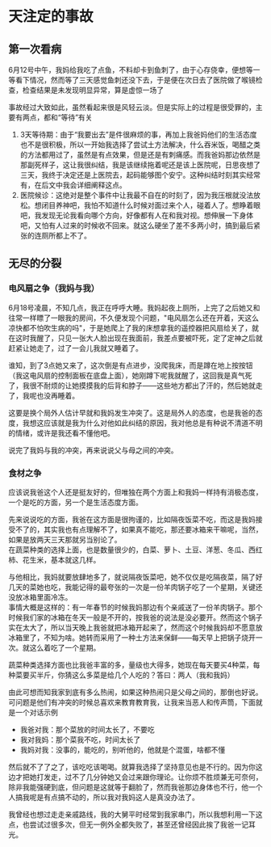 # 天注定的事故

## 第一次看病

6月12号中午，我妈给我吃了点鱼，不料却卡到鱼刺了，由于心存侥幸，便想等一等看下情况，然而等了三天感觉鱼刺还没下去，于是便在次日去了医院做了喉镜检查，检查结果是未发现明显异常，算是虚惊一场了

事故经过大致如此，虽然看起来很是风轻云淡。但是实际上的过程是很受罪的，主要有两点，都和“等待”有关

1. 3天等待期：由于“我要出去”是件很麻烦的事，再加上我爸妈他们的生活态度也不是很积极，所以一开始我选择了尝试土方法解决，什么吞米饭，喝醋之类的方法都用过了，虽然是有点效果，但是还是有刺痛感。而我爸妈那边依然是那副死样子，这让我很纠结，我是该继续拖着呢还是该上医院呢，日思夜想了三天，我终于决定还是上医院去，起码能够图个安宁。这种纠结时刻其实经常有，在后文中我会详细阐释这点。
2. 医院候诊：这绝对是整个事件中让我最不自在的时刻了，因为我压根就没法放松。想闭目养神吧，我怕不知道什么时候对面过来个人，碰着人了。想睁着眼吧，我发现无论我看向哪个方向，好像都有人在和我对视。想伸展一下身体吧，又怕有人过来的时候收不回来。就这么硬坐了差不多两小时，搞到最后紧张的连厕所都上不了。

## 无尽的分裂

### 电风扇之争（我妈与我）

6月18号凌晨，不知几点，我正在呼呼大睡。我妈起夜上厕所，上完了之后她又和往常一样瞟了一眼我的房间，不久便发现个问题，"电风扇怎么还在开着，天这么凉快都不怕吹生病的吗"，于是她爬上了我的床想拿我的遥控器把风扇给关了，就在这时我醒了，只见一张大人脸出现在我面前，我差点要被吓死，定了定神之后就赶紧让她走了，过了一会儿我就又睡着了。

谁知，到了3点她又来了，这次倒是有点进步，没爬我床，而是蹲在地上按按钮（我这电风扇的控制面板在底盘上面），她刚蹲下呢我就醒了，这回我是真气死了，我很不耐烦的让她摸摸我的后背和脖子——这些地方都出了汗的，然后她就走了，我呢也没再睡着。

这要是换个局外人估计早就和我妈发生冲突了。这是局外人的态度，也是我爸的态度，我想这应该就是我为什么对他如此纠结的原因，我对他总是有种说不清道不明的情绪，或许是我还看不懂他吧。

说完了我妈与我的冲突，再来说说父与母之间的冲突。

### 食材之争

应该说我爸这个人还是挺友好的，但唯独在两个方面上和我妈一样持有消极态度，一个是吃的方面，另一个是生活态度方面。

先来说说吃的方面，我爸在这方面是很拘谨的，比如隔夜饭菜不吃，而这是我妈接受不了的，其实我也有点理解不了，如果真不能吃，那还要冰箱来干嘛呢，当然，如果是放两天三天那就另当别论了。  
在蔬菜种类的选择上面，也是数量很少的，白菜、萝卜、土豆、洋葱、冬瓜、西红柿、花生米，基本就这几样。

与他相比，我妈就要放肆地多了，就说隔夜饭菜吧，她不仅仅是吃隔夜菜，隔了好几天的菜她也吃，我能记得的最夸张的一次是一份羊肉锅子吃了一个星期，关键还没放冰箱里面冷冻。  
事情大概是这样的：有一年春节的时候我妈那边有个亲戚送了一份羊肉锅子。那个时候我们家的冰箱在冬天一般是不开的，按我爸的说法是没必要开。然而这个锅子实在太大了，所以当天晚上我爸就把冰箱开起来了，然而这个时候我妈却不愿意放冰箱里了，不知为啥。她转而采用了一种土方法来保鲜——每天早上把锅子烧开一次。就这么着吃了一个星期。

蔬菜种类选择方面也比我爸丰富的多，量级也大得多，她现在每天要买4种菜，每种菜要买半斤，你猜这么多菜是给几个人吃的？答曰：两人（我和我妈）

由此可想而知我家到底有多么热闹，如果这种热闹只是父母之间的，那倒也好说。可问题是他们有冲突的时候总喜欢来教育教育我，让我来当恶人和传声筒，下面就是一个对话示例

- 我爸对我：那个菜放的时间太长了，不要吃
- 我对我妈：那个菜我不吃，时间太长了
- 我妈对我：没事的，能吃的，别听他的，他就是个混蛋，啥都不懂

然后就不了了之了，该吃吃该喝喝。就算我选择了坚持意见也是不行的。因为你这边才把她打发走，过不了几分钟她又会过来跟你理论。让你烦不胜烦兼无可奈何，除非我能强硬到底，但问题是这就等于翻脸了，然而我爸那边身体也不行，他一个人搞我呢是有点搞不动的，所以我对我妈这人是真没办法了。

我曾经也想过走走亲戚路线，我的大舅平时经常到我家串门，所以我想利用一下这点，也尝试过很多次，但无一例外全都失败了，甚至还曾经因此挨了我爸一记耳光。
